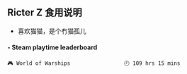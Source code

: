 ## Ricter Z 食用说明
- 喜欢猫猫，是个冇猫孤儿

<!-- steam-box start -->
#### - Steam playtime leaderboard
```text
🎮 World of Warships                 🕘 109 hrs 15 mins
```
<!-- Powered by https://github.com/YouEclipse/steam-box . -->
<!-- steam-box end -->
